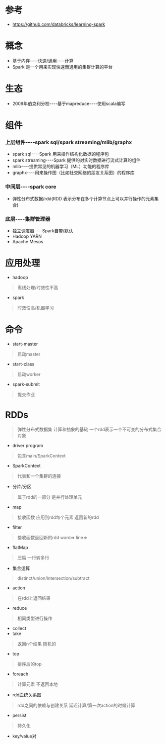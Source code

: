 # 参考
- https://github.com/databricks/learning-spark
# 概念
- 基于内存----快速/通用----计算
- Spark 是一个用来实现快速而通用的集群计算的平台
# 生态
- 2009年伯克利分校----基于mapreduce----使用scala编写
# 组件
### 上层组件----spark sql/spark streaming/mlib/graphx
- spark sql----Spark 用来操作结构化数据的程序包
- spark streaming----Spark 提供的对实时数据进行流式计算的组件
- mlib----提供常见的机器学习（ML）功能的程序库
- graphx----用来操作图（比如社交网络的朋友关系图）的程序库
### 中间层----spark core
- 弹性分布式数据/rdd(RDD 表示分布在多个计算节点上可以并行操作的元素集合)
### 底层----集群管理器
- 独立调度器----Spark自带/默认
- Hadoop YARN
- Apache Mesos
# 应用处理
- hadoop
> 离线处理/时效性不高
- spark
> 时效性高/机器学习
# 命令
- start-master
> 启动master
- start-class
> 启动worker
- spark-submit
> 提交作业
# RDDs
> 弹性分布式数据集
> 计算和抽象的基础
> 一个rdd表示一个不可变的分布式集合对象
- driver program
> 包含main/SparkContext
- SparkContext
> 代表和一个集群的连接
- 分片/分区
> 属于rdd的一部分
> 是并行处理单元
- map
> 接收函数 应用到rdd每个元素 返回新的rdd
- filter
> 接收函数返回新的rdd
> word=>
> line=>
- flatMap
> 压扁 一行转多行
- 集合运算
> distinct/union/intersection/subtract
- action
> 在rdd上返回结果
- reduce
> 相同类型进行操作
- collect
- take
> 返回n个结果 随机的
- top
> 排序后的top
- foreach
> 计算元素 不返回本地
- rdd血统关系图
> rdd之间的依赖与创建关系
> 延迟计算/第一次action的时候计算
- persist
> 持久化
- key/value对